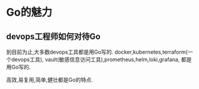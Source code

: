 # Go的魅力

## devops工程师如何对待Go

到目前为止,大多数devops工具都是用Go写的.
docker,kubernetes,terraform(一个devops工具),
vault(敏感信息访问工具),prometheus,helm,loki,grafana,
都是用Go写的.

高效,易复用,简单,健壮都是Go的特点.
